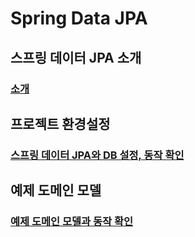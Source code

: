 # Spring Data JPA

## 스프링 데이터 JPA 소개

### [소개](study/1-소개.md)

## 프로젝트 환경설정

### [스프링 데이터 JPA와 DB 설정, 동작 확인](study/6-스프링-데이터-JPA와-DB-설정-동작확인.md)

## 예제 도메인 모델

### [예제 도메인 모델과 동작 확인](study/7-예제-도메인-모델과-동작확인.md)
